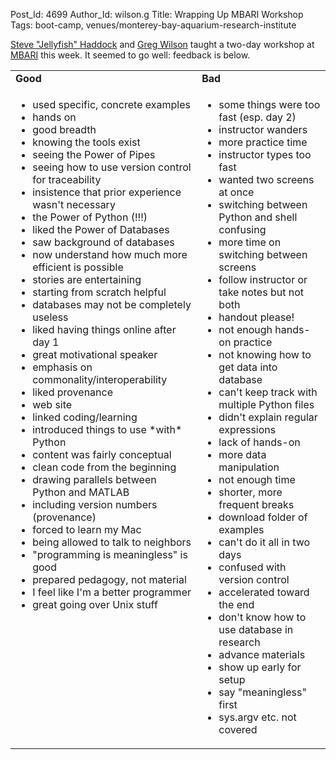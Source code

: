 Post_Id: 4699
Author_Id: wilson.g
Title: Wrapping Up MBARI Workshop
Tags: boot-camp, venues/monterey-bay-aquarium-research-institute

<p><a href="http://www.mbari.org/staff/haddock/">Steve "Jellyfish" Haddock</a> and <a href="http://www.third-bit.com">Greg Wilson</a> taught a two-day workshop at <a href="http://www.mbari.org/">MBARI</a> this week. It seemed to go well: feedback is below.</p>
<table>
<tbody>
<tr>
<td><strong>Good</strong></td>
<td><strong>Bad</strong></td>
</tr>
<tr>
<td valign="top">
<ul>
<li>used specific, concrete examples</li>
<li>hands on</li>
<li>good breadth</li>
<li>knowing the tools exist</li>
<li>seeing the Power of Pipes</li>
<li>seeing how to use version control for traceability</li>
<li>insistence that prior experience wasn't necessary</li>
<li>the Power of Python (!!!)</li>
<li>liked the Power of Databases</li>
<li>saw background of databases</li>
<li>now understand how much more efficient is possible</li>
<li>stories are entertaining</li>
<li>starting from scratch helpful</li>
<li>databases may not be completely useless</li>
<li>liked having things online after day 1</li>
<li>great motivational speaker</li>
<li>emphasis on commonality/interoperability</li>
<li>liked provenance</li>
<li>web site</li>
<li>linked coding/learning</li>
<li>introduced things to use *with* Python</li>
<li>content was fairly conceptual</li>
<li>clean code from the beginning</li>
<li>drawing parallels between Python and MATLAB</li>
<li>including version numbers (provenance)</li>
<li>forced to learn my Mac</li>
<li>being allowed to talk to neighbors</li>
<li>"programming is meaningless" is good</li>
<li>prepared pedagogy, not material</li>
<li>I feel like I'm a better programmer</li>
<li>great going over Unix stuff</li>
</ul>
</td>
<td valign="top">
<ul>
<li>some things were too fast (esp. day 2)</li>
<li>instructor wanders</li>
<li>more practice time</li>
<li>instructor types too fast</li>
<li>wanted two screens at once</li>
<li>switching between Python and shell confusing</li>
<li>more time on switching between screens</li>
<li>follow instructor or take notes but not both</li>
<li>handout please!</li>
<li>not enough hands-on practice</li>
<li>not knowing how to get data into database</li>
<li>can't keep track with multiple Python files</li>
<li>didn't explain regular expressions</li>
<li>lack of hands-on</li>
<li>more data manipulation</li>
<li>not enough time</li>
<li>shorter, more frequent breaks</li>
<li>download folder of examples</li>
<li>can't do it all in two days</li>
<li>confused with version control</li>
<li>accelerated toward the end</li>
<li>don't know how to use database in research</li>
<li>advance materials</li>
<li>show up early for setup</li>
<li>say "meaningless" first</li>
<li>sys.argv etc. not covered</li>
</ul>
</td>
</tr>
</tbody>
</table>
